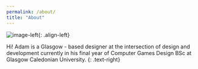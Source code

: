 ```yaml
---
permalink: /about/
title: "About"
---
```

![image-left](https://lh3.googleusercontent.com/9xEP9kNXlAuHwhLsP5_sjqNTx7Xhg1CXTqqTKJOcMUYSqmCtvdyLQCZ43YzzgzoHtqytyAqyQMf64KfjZmrj2XW1ePWIaXiLn7gNTaxTrS8FXs2nmhcO4XBFYoaTtvVVIVZKyE8IOM_Dgqb_pCcRjZ6xaRVf2fVa6lcf9QVNds_bcH8-2DDKmln57m5rApAHf1Ved-rXEYcJOdIWunJO6_zp2PbpQ_qm8EQ3eakqXC7z2q-rxRbrqt6GaAzleIh0WrRtrrT3L8UQwuM3s7TStOrsK8jhW1F4R8AzIiSaj2E_NQqpj-dxbk1Thlby8FUky6qMxmSARCufSb-ny1zA0UitooxyK3MOUwDBzZzyCF-EK2jNqpLjPd2vC0KEy4CrTjpfVLLWj3E8wSJ7d5HgP9mAj5_A-9vErbvY8hQPZqzP-M8pHCH74Pnm0z6INBfu6N0muMBvlcxdGJM7D6sBSUsZX_hBLb7GB0k6qlxI75xpfZ1i8JQFy9lf9jS9kbKvDQtKptIwdPp-Y_nX7D_vSatkftGvKHvFTQ1gWw6SppWEx4gWetZf1Dc3VUBppJwMrxz94Cc98xBcN6dbvIoyFIOf5i0zSg7yq3f-bTTk7RqbC2ncU9IT6ZtrFTIEL1r_HXXUwS7d4Zr1N-sfMQAyIptkK0cvS5P9CRIF8-5KxVxaoQ18-K5RFfTBjMEPEg=w524-h943-no?authuser=0){: .align-left}

Hi! Adam is a Glasgow - based designer at the intersection of design and development currently in his final year of Computer Games Design BSc at Glasgow Caledonian University. {: .text-right}

